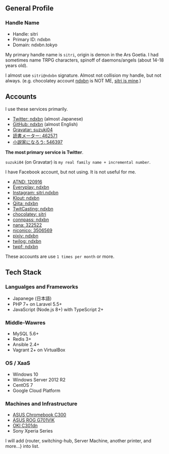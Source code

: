 ---
---

## General Profile

### Handle Name

- Handle: sitri
- Primary ID: ndxbn
- Domain: ndxbn.tokyo

My primary handle name is `sitri`, origin is demon in the Ars Goetia. I had sometimes name TRPG characters, spinoff of daemons/angels (about 14-18 years old).

I almost use `sitri@ndxbn` signature. 
Almost not collision my handle, but not always. (e.g. chocolatey account [ndxbn](https://chocolatey.org/profiles/ndxbn) is NOT ME, [sitri is mine](https://chocolatey.org/profiles/sitri).)

## Accounts
I use these services primarily.

- [Twitter: ndxbn](https://twitter.com/ndxbn) (almost Japanese)
- [GitHub: ndxbn](https://github.com/ndxbn) (almost English)
- [Gravatar: suzuki04](https://ja.gravatar.com/suzukik04)
- [読書メーター: 462571](https://bookmeter.com/users/462571)
- [小説家になろう: 546397](https://mypage.syosetu.com/546397/)

**The most primary service is Twitter**.

`suzuki04` (on Gravatar) is `my real family name + incremental number`.

I have Facebook account, but not using. It is not useful for me.

- [ATND: 120916](https://atnd.org/users/120916)
- [Everyplay: ndxbn](https://everyplay.com/ndxbn)
- [Instagram: sitri.ndxbn](https://www.instagram.com/sitri.ndxbn/) 
- [Klout: ndxbn](https://klout.com/#/ndxbn)
- [Qiita: ndxbn](https://qiita.com/ndxbn)
- [TwitCasting: ndxbn](https://twitcasting.tv/ndxbn/) 
- [chocolatey: sitri](https://chocolatey.org/profiles/sitri)
- [connpass: ndxbn](https://connpass.com/user/ndxbn/)
- [nana: 322522](https://nana-music.com/users/322522/)
- [niconico: 3506569](http://www.nicovideo.jp/user/3506569)
- [pixiv: ndxbn](https://pixiv.me/ndxbn)
- [twilog: ndxbn](http://twilog.org/ndxbn)
- [twpf: ndxbn](http://twpf.jp/ndxbn)

These accounts are use `1 times per month` or more.

## Tech Stack
### Langualges and Frameworks

- Japanege (日本語)
- PHP 7+ on Laravel 5.5+
- JavaScript (Node.js 8+) with TypeScript 2+

### Middle-Wawres

- MySQL 5.6+
- Redis 3+
- Ansible 2.4+
- Vagrant 2+ on VirtualBox

### OS / XaaS

- Windows 10
- Windows Server 2012 R2
- CentOS 7
- Google Cloud Platform

### Machines and Infrastructure

- [ASUS Chromebook C300](https://www.asus.com/jp/Laptops/ASUS_Chromebook_C300/)
- [ASUS ROG G701VIK](https://www.asus.com/jp/Laptops/ROG-G701VIK/specifications/)
- [OKI C301dn](http://www.oki.com/jp/printing/products/color/discontinued/c301dn/index.html)
- Sony Xperia Series

I will add {router, switching-hub, Server Machine, another printer, and more...} into list.
